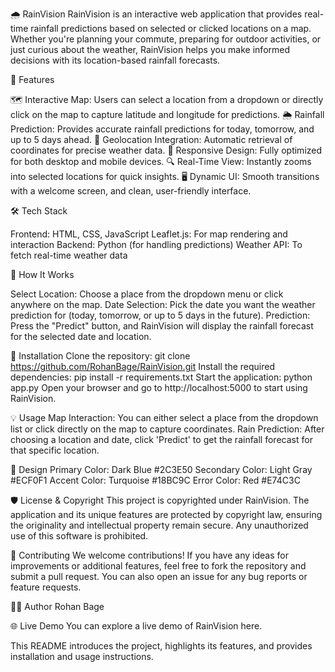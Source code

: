 🌧️ RainVision
RainVision is an interactive web application that provides real-time rainfall predictions based on selected or clicked locations on a map.
Whether you're planning your commute, preparing for outdoor activities, 
or just curious about the weather, 
RainVision helps you make informed decisions with its location-based rainfall forecasts.

🚀 Features

🗺️ Interactive Map: Users can select a location from a dropdown or directly click on the map to capture latitude and longitude for predictions.
🌦️ Rainfall Prediction: Provides accurate rainfall predictions for today, tomorrow, and up to 5 days ahead.
📍 Geolocation Integration: Automatic retrieval of coordinates for precise weather data.
📱 Responsive Design: Fully optimized for both desktop and mobile devices.
🔍 Real-Time View: Instantly zooms into selected locations for quick insights.
🖥️ Dynamic UI: Smooth transitions with a welcome screen, and clean, user-friendly interface.

🛠️ Tech Stack

Frontend: HTML, CSS, JavaScript
Leaflet.js: For map rendering and interaction
Backend: Python (for handling predictions)
Weather API: To fetch real-time weather data

🌟 How It Works

Select Location: Choose a place from the dropdown menu or click anywhere on the map.
Date Selection: Pick the date you want the weather prediction for (today, tomorrow, or up to 5 days in the future).
Prediction: Press the "Predict" button, and RainVision will display the rainfall forecast for the selected date and location.

🔧 Installation
Clone the repository:
git clone https://github.com/RohanBage/RainVision.git
Install the required dependencies:
pip install -r requirements.txt
Start the application: python app.py
Open your browser and go to http://localhost:5000 to start using RainVision.

💡 Usage
Map Interaction: You can either select a place from the dropdown list or click directly on the map to capture coordinates.
Rain Prediction: After choosing a location and date, click 'Predict' to get the rainfall forecast for that specific location.

🎨 Design
Primary Color: Dark Blue #2C3E50
Secondary Color: Light Gray #ECF0F1
Accent Color: Turquoise #18BC9C
Error Color: Red #E74C3C

🛡️ License & Copyright
This project is copyrighted under RainVision. 
The application and its unique features are protected by copyright law, 
ensuring the originality and intellectual property remain secure. Any unauthorized use of this software is prohibited.

🤝 Contributing
We welcome contributions! If you have any ideas for improvements or additional features, 
feel free to fork the repository and submit a pull request. 
You can also open an issue for any bug reports or feature requests.

🧑‍💻 Author
Rohan Bage


🌐 Live Demo
You can explore a live demo of RainVision here.

This README introduces the project, highlights its features, and provides installation and usage instructions.






